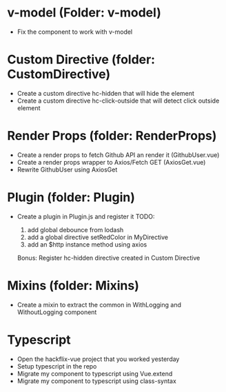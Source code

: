 # v-model (Folder: v-model)

- Fix the component to work with v-model

# Custom Directive (folder: CustomDirective)

- Create a custom directive hc-hidden that will hide the element
- Create a custom directive hc-click-outside that will detect click outside element

# Render Props (folder: RenderProps)

- Create a render props to fetch Github API an render it (GithubUser.vue)
- Create a render props wrapper to Axios/Fetch GET (AxiosGet.vue)
- Rewrite GithubUser using AxiosGet

# Plugin (folder: Plugin)

- Create a plugin in Plugin.js and register it
  TODO:

  1. add global debounce from lodash
  2. add a global directive setRedColor in MyDirective
  3. add an \$http instance method using axios

  Bonus: Register hc-hidden directive created in Custom Directive

# Mixins (folder: Mixins)

- Create a mixin to extract the common in WithLogging and WithoutLogging component

# Typescript

- Open the hackflix-vue project that you worked yesterday
- Setup typescript in the repo
- Migrate my component to typescript using Vue.extend
- Migrate my component to typescript using class-syntax
